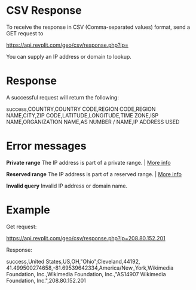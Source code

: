 # CSV Response

To receive the response in CSV (Comma-separated values) format, send a GET request to

https://api.revplit.com/geo/csv/response.php?ip=

You can supply an IP address or domain to lookup.

# Response

A successful request will return the following:

success,COUNTRY,COUNTRY CODE,REGION CODE,REGION NAME,CITY,ZIP CODE,LATITUDE,LONGITUDE,TIME ZONE,ISP NAME,ORGANIZATION NAME,AS NUMBER / NAME,IP ADDRESS USED

# Error messages

<b>Private range</b>	The IP address is part of a private range. | <a href="https://en.wikipedia.org/wiki/Private_network#Private_use_of_other_reserved_addresses">More info</a>

<b>Reserved range</b>	The IP address is part of a reserved range. | <a href="https://en.wikipedia.org/wiki/Private_network#Private_use_of_other_reserved_addresses">More info</a>

<b>Invalid query</b>	Invalid IP address or domain name.

# Example

Get request:

https://api.revplit.com/geo/csv/response.php?ip=208.80.152.201

Response:

success,United States,US,OH,"Ohio",Cleveland,44192, 41.499500274658,-81.69539642334,America/New_York,Wikimedia Foundation, Inc.,Wikimedia Foundation, Inc.,"AS14907 Wikimedia Foundation, Inc.",208.80.152.201
